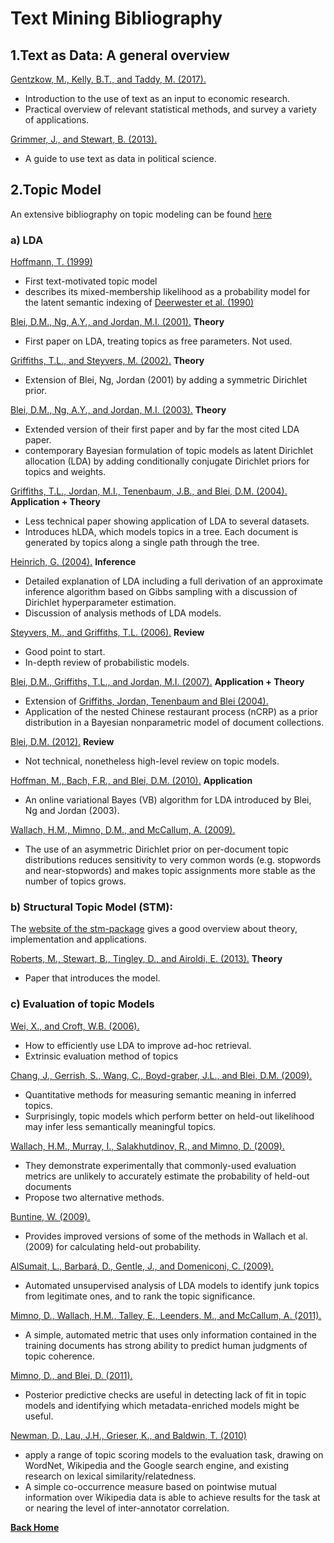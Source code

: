 # Text Mining Bibliography

## 1.Text as Data: A general overview

[Gentzkow, M., Kelly, B.T., and Taddy, M. (2017).](https://web.stanford.edu/~gentzkow/research/text-as-data.pdf)
- Introduction to the use of text as an input to economic research.
- Practical overview of relevant statistical methods, and survey a variety of applications.

[Grimmer, J., and Stewart, B. (2013).](https://scholar.princeton.edu/bstewart/publications/text-data-promise-and-pitfalls-automatic-content-analysis-methods-political)
- A guide to use text as data in political science.

## 2.Topic Model

An extensive bibliography on topic modeling can be found [here](https://mimno.infosci.cornell.edu/topics.html)

### a) LDA

[Hoffmann, T. (1999)](https://dl.acm.org/citation.cfm?id=312649)
- First text-motivated topic model
- describes its mixed-membership likelihood as a probability model for the latent semantic indexing of [Deerwester et al. (1990)](http://citeseer.ist.psu.edu/viewdoc/summary?doi=10.1.1.108.8490)

[Blei, D.M., Ng, A.Y., and Jordan, M.I. (2001).](http://dl.acm.org/citation.cfm?id=2980539.2980618)
**Theory**
- First paper on LDA, treating topics as free parameters. Not used.

[Griffiths, T.L., and Steyvers, M. (2002).](https://escholarship.org/uc/item/44x9v7m7)
**Theory**
- Extension of Blei, Ng, Jordan (2001) by adding a symmetric Dirichlet prior.

[Blei, D.M., Ng, A.Y., and Jordan, M.I. (2003).](https://endymecy.gitbooks.io/spark-ml-source-analysis/content/%E8%81%9A%E7%B1%BB/LDA/docs/Latent%20Dirichlet%20Allocation.pdf)
**Theory**
- Extended version of their first paper and by far the most cited LDA paper.
- contemporary Bayesian formulation of topic models as latent Dirichlet allocation (LDA) by adding conditionally conjugate Dirichlet priors for topics and weights.

[Griffiths, T.L., Jordan, M.I., Tenenbaum, J.B., and Blei, D.M. (2004).](http://papers.nips.cc/paper/2466-hierarchical-topic-models-and-the-nested-chinese-restaurant-process.pdf)
**Application + Theory**
- Less technical paper showing application of LDA to several datasets.
- Introduces hLDA, which models topics in a tree. Each document is generated by topics along a single path through the tree.

[Heinrich, G. (2004).](http://citeseerx.ist.psu.edu/viewdoc/summary?doi=10.1.1.149.1327)
**Inference**
- Detailed explanation of LDA including a full derivation of an approximate inference algorithm based on Gibbs sampling with a discussion of Dirichlet hyperparameter estimation.
- Discussion of analysis methods of LDA models.

[Steyvers, M., and Griffiths, T.L. (2006).](http://psiexp.ss.uci.edu/research/papers/SteyversGriffithsLSABookFormatted.pdf)
**Review**
- Good point to start.
- In-depth review of probabilistic models.

[Blei, D.M., Griffiths, T.L., and Jordan, M.I. (2007).](http://arxiv.org/abs/0710.0845)
**Application + Theory**
- Extension of [Griffiths, Jordan, Tenenbaum and Blei (2004).](http://papers.nips.cc/paper/2466-hierarchical-topic-models-and-the-nested-chinese-restaurant-process.pdf)
- Application of the nested Chinese restaurant process (nCRP) as a prior distribution in a Bayesian nonparametric model of document collections.

[Blei, D.M. (2012).](http://doi.acm.org/10.1145/2133806.2133826)
**Review**
- Not technical, nonetheless high-level review on topic models.

[Hoffman, M., Bach, F.R., and Blei, D.M. (2010).](https://papers.nips.cc/paper/3902-online-learning-for-latent-dirichlet-allocation)
**Application**
- An online variational Bayes (VB) algorithm for LDA introduced by Blei, Ng and Jordan (2003).

[Wallach, H.M., Mimno, D.M., and McCallum, A. (2009).](https://papers.nips.cc/paper/3854-rethinking-lda-why-priors-matter)
- The use of an asymmetric Dirichlet prior on per-document topic distributions reduces sensitivity to very common words (e.g. stopwords and near-stopwords) and makes topic assignments more stable as the number of topics grows.


### b) Structural Topic Model (STM):
The [website of the stm-package](http://www.structuraltopicmodel.com/) gives a good overview about theory, implementation and applications.

[Roberts, M., Stewart, B., Tingley, D., and Airoldi, E. (2013).](https://scholar.princeton.edu/bstewart/publications/structural-topic-model-and-applied-social-science)
**Theory**
- Paper that introduces the model.  

### c) Evaluation of topic Models

[Wei, X., and Croft, W.B. (2006).](https://dl.acm.org/citation.cfm?doid=1148170.1148204)
- How to efficiently use LDA to improve ad-hoc retrieval.
- Extrinsic evaluation method of topics

[Chang, J., Gerrish, S., Wang, C., Boyd-graber, J.L., and Blei, D.M. (2009).](http://papers.nips.cc/paper/3700-reading-tea-leaves-how-humans-interpret-topic-models.pdf)
- Quantitative methods for measuring semantic meaning in inferred topics.
- Surprisingly, topic models which perform better on held-out likelihood may infer less semantically meaningful topics.

[Wallach, H.M., Murray, I., Salakhutdinov, R., and Mimno, D. (2009).](https://dl.acm.org/citation.cfm?doid=1553374.1553515)
- They demonstrate experimentally that commonly-used evaluation metrics are unlikely to accurately estimate the probability of held-out documents
- Propose two alternative methods.

[Buntine, W. (2009).](https://dl.acm.org/citation.cfm?id=1693251)
- Provides improved versions of some of the methods in Wallach et al. (2009) for calculating held-out probability.

[AlSumait, L., Barbará, D., Gentle, J., and Domeniconi, C. (2009).](https://link.springer.com/chapter/10.1007%2F978-3-642-04180-8_22)
- Automated unsupervised analysis of LDA models to identify junk topics from legitimate ones, and to rank the topic significance.

[Mimno, D., Wallach, H.M., Talley, E., Leenders, M., and McCallum, A. (2011).](https://dl.acm.org/citation.cfm?id=2145462)
- A simple, automated metric that uses only information contained in the training documents has strong ability to predict human judgments of topic coherence.

[Mimno, D., and Blei, D. (2011).](https://dl.acm.org/citation.cfm?id=2145459)
- Posterior predictive checks are useful in detecting lack of fit in topic models and identifying which metadata-enriched models might be useful.

[Newman, D., Lau, J.H., Grieser, K., and Baldwin, T. (2010)](https://dl.acm.org/citation.cfm?id=1858011)
- apply a range of topic scoring models to the evaluation task, drawing on WordNet, Wikipedia and the Google search engine, and existing research on lexical similarity/relatedness.
- A simple co-occurrence measure based on pointwise mutual information over Wikipedia data is able to achieve results for the task at or nearing the level of inter-annotator correlation.

**[Back Home](README.md)**
